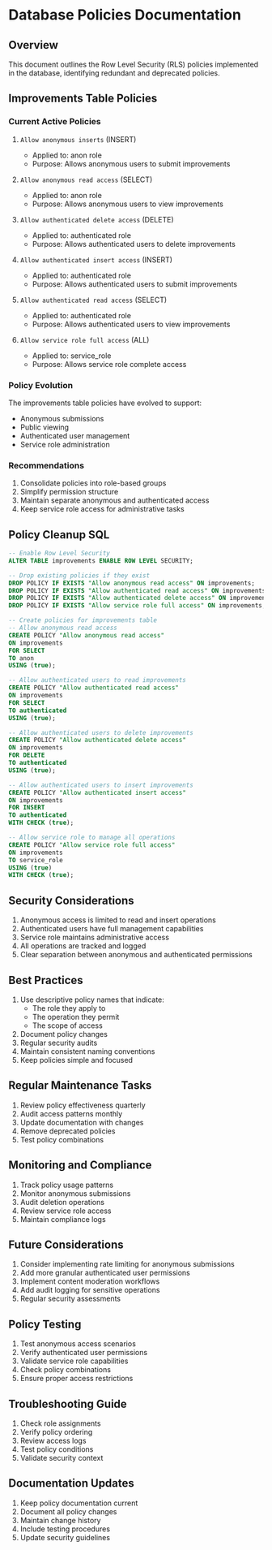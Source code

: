 # Database Policies Documentation

## Overview
This document outlines the Row Level Security (RLS) policies implemented in the database, identifying redundant and deprecated policies.

## Improvements Table Policies

### Current Active Policies
1. `Allow anonymous inserts` (INSERT)
   - Applied to: anon role
   - Purpose: Allows anonymous users to submit improvements

2. `Allow anonymous read access` (SELECT)
   - Applied to: anon role
   - Purpose: Allows anonymous users to view improvements

3. `Allow authenticated delete access` (DELETE)
   - Applied to: authenticated role
   - Purpose: Allows authenticated users to delete improvements

4. `Allow authenticated insert access` (INSERT)
   - Applied to: authenticated role
   - Purpose: Allows authenticated users to submit improvements

5. `Allow authenticated read access` (SELECT)
   - Applied to: authenticated role
   - Purpose: Allows authenticated users to view improvements

6. `Allow service role full access` (ALL)
   - Applied to: service_role
   - Purpose: Allows service role complete access

### Policy Evolution
The improvements table policies have evolved to support:
- Anonymous submissions
- Public viewing
- Authenticated user management
- Service role administration

### Recommendations
1. Consolidate policies into role-based groups
2. Simplify permission structure
3. Maintain separate anonymous and authenticated access
4. Keep service role access for administrative tasks

## Policy Cleanup SQL
```sql
-- Enable Row Level Security
ALTER TABLE improvements ENABLE ROW LEVEL SECURITY;

-- Drop existing policies if they exist
DROP POLICY IF EXISTS "Allow anonymous read access" ON improvements;
DROP POLICY IF EXISTS "Allow authenticated read access" ON improvements;
DROP POLICY IF EXISTS "Allow authenticated delete access" ON improvements;
DROP POLICY IF EXISTS "Allow service role full access" ON improvements;

-- Create policies for improvements table
-- Allow anonymous read access
CREATE POLICY "Allow anonymous read access"
ON improvements
FOR SELECT
TO anon
USING (true);

-- Allow authenticated users to read improvements
CREATE POLICY "Allow authenticated read access"
ON improvements
FOR SELECT
TO authenticated
USING (true);

-- Allow authenticated users to delete improvements
CREATE POLICY "Allow authenticated delete access"
ON improvements
FOR DELETE
TO authenticated
USING (true);

-- Allow authenticated users to insert improvements
CREATE POLICY "Allow authenticated insert access"
ON improvements
FOR INSERT
TO authenticated
WITH CHECK (true);

-- Allow service role to manage all operations
CREATE POLICY "Allow service role full access"
ON improvements
TO service_role
USING (true)
WITH CHECK (true);
```

## Security Considerations
1. Anonymous access is limited to read and insert operations
2. Authenticated users have full management capabilities
3. Service role maintains administrative access
4. All operations are tracked and logged
5. Clear separation between anonymous and authenticated permissions

## Best Practices
1. Use descriptive policy names that indicate:
   - The role they apply to
   - The operation they permit
   - The scope of access
2. Document policy changes
3. Regular security audits
4. Maintain consistent naming conventions
5. Keep policies simple and focused

## Regular Maintenance Tasks
1. Review policy effectiveness quarterly
2. Audit access patterns monthly
3. Update documentation with changes
4. Remove deprecated policies
5. Test policy combinations

## Monitoring and Compliance
1. Track policy usage patterns
2. Monitor anonymous submissions
3. Audit deletion operations
4. Review service role access
5. Maintain compliance logs

## Future Considerations
1. Consider implementing rate limiting for anonymous submissions
2. Add more granular authenticated user permissions
3. Implement content moderation workflows
4. Add audit logging for sensitive operations
5. Regular security assessments

## Policy Testing
1. Test anonymous access scenarios
2. Verify authenticated user permissions
3. Validate service role capabilities
4. Check policy combinations
5. Ensure proper access restrictions

## Troubleshooting Guide
1. Check role assignments
2. Verify policy ordering
3. Review access logs
4. Test policy conditions
5. Validate security context

## Documentation Updates
1. Keep policy documentation current
2. Document all policy changes
3. Maintain change history
4. Include testing procedures
5. Update security guidelines